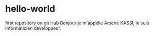 # hello-world
first repository on git Hub
Bonjour je m'appelle Arsene KASSI, je suis informaticien developpeur.
